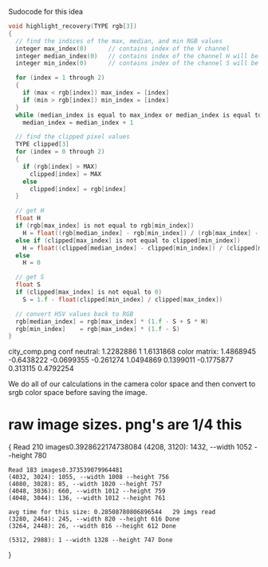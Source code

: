 Sudocode for this idea

```c
void highlight_recovery(TYPE rgb[3])
{
  // find the indices of the max, median, and min RGB values
  integer max_index(0)      // contains index of the V channel
  integer median_index(0)   // contains index of the channel H will be estimated from
  integer min_index(0)      // contains index of the channel S will be estimated from

  for (index = 1 through 2)
  {
    if (max < rgb[index]) max_index = [index]
    if (min > rgb[index]) min_index = [index]
  }
  while (median_index is equal to max_index or median_index is equal to min_index)
    median_index = median_index + 1

  // find the clipped pixel values
  TYPE clipped[3]
  for (index = 0 through 2)
  {
    if (rgb[index] > MAX)
      clipped[index] = MAX
    else
      clipped[index] = rgb[index]
  }

  // get H
  float H
  if (rgb[max_index] is not equal to rgb[min_index])
    H = float((rgb[median_index] - rgb[min_index]) / (rgb[max_index] - rgb[min_index]))
  else if (clipped[max_index] is not equal to clipped[min_index])
    H = float((clipped[median_index] - clipped[min_index]) / (clipped[max_index] - clipped[min_index]))
  else
    H = 0

  // get S
  float S
  if (clipped[max_index] is not equal to 0)
    S = 1.f - float(clipped[min_index] / clipped[max_index])

  // convert HSV values back to RGB
  rgb[median_index] = rgb[max_index] * (1.f - S + S * H)
  rgb[min_index]    = rgb[max_index] * (1.f - S)
}
```

city_comp.png conf
neutral: 1.2282886 1 1.6131868
color matrix: 1.4868945 -0.6438222 -0.0699355 -0.261274 1.0494869 0.1399011 -0.1775877 0.313115 0.4792254

We do all of our calculations in the camera color space and then convert to srgb color space before saving the image.




# raw image sizes. png's are 1/4 this
{
    Read 210 images0.3928622174738084
    (4208, 3120): 1432, --width 1052 --height 780

    Read 183 images0.373539079964481
    (4032, 3024): 1055, --width 1008 --height 756
    (4080, 3028): 85, --width 1020 --height 757
    (4048, 3036): 660, --width 1012 --height 759
    (4048, 3044): 136, --width 1012 --height 761

    avg time for this size: 0.28508780806896544   29 imgs read
    (3280, 2464): 245, --width 820 --height 616 Done
    (3264, 2448): 26, --width 816 --height 612 Done

    (5312, 2988): 1 --width 1328 --height 747 Done
}
